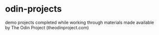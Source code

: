 # odin-projects
demo projects completed while working through materials made available by The Odin Project (theodinproject.com)
